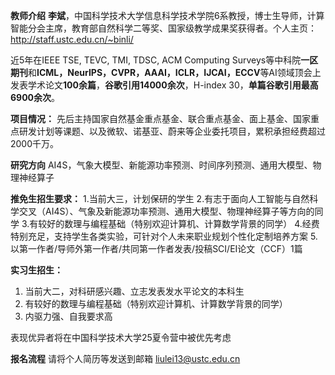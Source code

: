 **教师介绍**
**李斌**，中国科学技术大学信息科学技术学院6系教授，博士生导师，计算智能分会主席，教育部自然科学二等奖、国家级教学成果奖获得者。个人主页：http://staff.ustc.edu.cn/~binli/

近5年在IEEE TSE, TEVC, TMI, TDSC, ACM Computing Surveys等中科院**一区期刊**和**ICML，NeurIPS，CVPR，AAAI，ICLR，IJCAI，ECCV**等AI领域顶会上发表学术论文**100余篇**，**谷歌引用14000余次**，H-index 30，**单篇谷歌引用最高6900余次**。

**项目情况：**
先后主持国家自然基金重点基金、联合重点基金、面上基金、国家重点研发计划等课题、以及微软、诺基亚、蔚来等企业委托项目，累积承担经费超过2000千万。

**研究方向**
AI4S，气象大模型、新能源功率预测、时间序列预测、通用大模型、物理神经算子


**推免生招生要求：**
1.当前大三，计划保研的学生
2.有志于面向人工智能与自然科学交叉（AI4S）、气象及新能源功率预测、通用大模型、物理神经算子等方向的同学
3.有较好的数理与编程基础（特别欢迎计算机、计算数学背景的同学）
4.经费特别充足，支持学生各类实验，可针对个人未来职业规划个性化定制培养方案
5.以第一作者/导师外第一作者/共同第一作者发表/投稿SCI/EI论文（CCF）1篇 

**实习生招生：**
1. 当前大二，对科研感兴趣、立志发表发水平论文的本科生
2. 有较好的数理与编程基础（特别欢迎计算机、计算数学背景的同学）
3. 内驱力强、自我要求高

表现优异者将在中国科学技术大学25夏令营中被优先考虑


**报名流程**
请将个人简历等发送到邮箱 liulei13@ustc.edu.cn